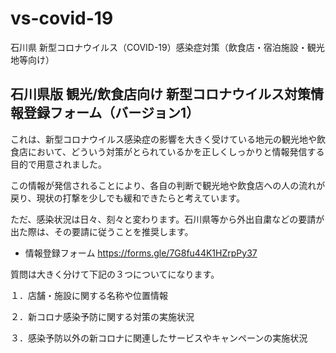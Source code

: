 # vs-covid-19
石川県 新型コロナウイルス（COVID-19）感染症対策（飲食店・宿泊施設・観光地等向け）

## 石川県版  観光/飲食店向け 新型コロナウイルス対策情報登録フォーム（バージョン1）
これは、新型コロナウイルス感染症の影響を大きく受けている地元の観光地や飲食店において、どういう対策がとられているかを正しくしっかりと情報発信する目的で用意されました。

この情報が発信されることにより、各自の判断で観光地や飲食店への人の流れが戻り、現状の打撃を少しでも緩和できたらと考えています。

ただ、感染状況は日々、刻々と変わります。石川県等から外出自粛などの要請が出た際は、その要請に従うことを推奨します。

* 情報登録フォーム
<https://forms.gle/7G8fu44K1HZrpPy37>

質問は大きく分けて下記の３つについてになります。

１．店舗・施設に関する名称や位置情報

２．新コロナ感染予防に関する対策の実施状況

３．感染予防以外の新コロナに関連したサービスやキャンペーンの実施状況
